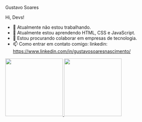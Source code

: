 Gustavo Soares

Hi, Devs!

- 🔭 Atualmente não estou trabalhando.
- 🌱 Atualmente estou aprendendo HTML, CSS e JavaScript.
- 👯 Estou procurando colaborar em empresas de tecnologia. 
- 📫 Como entrar em contato comigo: linkedin: https://www.linkedin.com/in/gustavosoaresnascimento/

<div>
<a href="https://github.com/soaresgustavon">
<img loading="lazy" height="180em" src="https://github-readme-stats.vercel.app/api/top-langs/?username=soaresgustavon&layout=compact&langs_count=7&theme=dracula"/>
<img loading="lazy" height="180em" src="https://github-readme-stats.vercel.app/api?username=soaresgustavon&show_icons=true&theme=dracula&include_all_commits=true&count_private=true"/>
</div>
